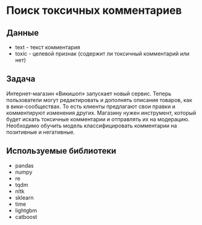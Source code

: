 # Поиск токсичных комментариев 

## Данные
- text - текст комментария
- toxic - целевой признак (содержит ли токсичный комментарий или нет)

## Задача
Интернет-магазин «Викишоп» запускает новый сервис. Теперь пользователи могут редактировать и дополнять описания товаров, как в вики-сообществах. То есть клиенты предлагают свои правки и комментируют изменения других. Магазину нужен инструмент, который будет искать токсичные комментарии и отправлять их на модерацию.
Необходимо обучить модель классифицировать комментарии на позитивные и негативные.

## Используемые библиотеки 
- pandas
- numpy
- re
- tqdm
- nltk
- sklearn
- time
- lightgbm
- catboost
